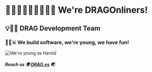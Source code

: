 # 👩🏻‍💻👩🏽‍💻👨🏿‍💻 We're DRAGOnliners!

## 💡💾🐜 DRAG Development Team

### 🌠🌌⚔️ We build software, we're young, we have fun!

![We're young as Harold](https://pics.me.me/programmingisntstressfulatall-harold-22-years-old-makeameme-org-48486276.png "Harold at his prime")

##### Reach us 🌍 [DRAG.es](https://www.drag.es) 🌏


<!--
**devDrag/devDRAG** is a ✨ _special_ ✨ repository because its `README.md` (this file) appears on your GitHub profile.

Here are some ideas to get you started:

- 🔭 I’m currently working on ...
- 🌱 I’m currently learning ...
- 👯 I’m looking to collaborate on ...
- 🤔 I’m looking for help with ...
- 💬 Ask me about ...
- 📫 How to reach me: ...
- 😄 Pronouns: ...
- ⚡ Fun fact: ...
-->
